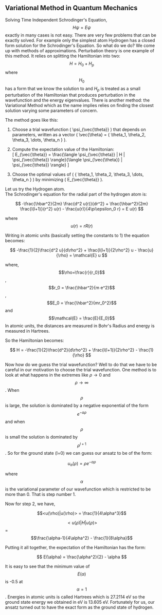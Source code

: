 
## Variational Method in Quantum Mechanics 

Solving Time Independent Schrodinger's Equation, 
$$
H\psi = E\psi
$$
exactly in many cases is not easy. There are very few problems that can be exactly solved. For example only the simplest atom Hydrogen has a closed form solution for the Schrodinger's Equation. So what do we do? We come up with methods of approximations.  Perturbation theory is one example of this method. It relies on splitting the Hamiltonian into two: $$H = H_0 + H_p$$ where $$H_0$$ has a form that we know the solution to and $H_p$ is treated as a small perturbation of the Hamiltonian that produces perturbation in the wavefunction and the energy eigenvalues. There is another method: the Variational Method which as the name implies relies on finding the closest solution varying some parameters of concern. 

The method goes like this: 
1. Choose a trial wavefunction \( \psi_{\vec{\theta}} \) that depends on parameters, written as a vector \( \vec{\theta} = \{ \theta_1, \theta_2, \theta_3, \dots, \theta_n \} \).  

2. Compute the expectation value of the Hamiltonian:  
   \[
   E_{\vec{\theta}} = \frac{\langle \psi_{\vec{\theta}} | H | \psi_{\vec{\theta}} \rangle}{\langle \psi_{\vec{\theta}} | \psi_{\vec{\theta}} \rangle}
   \]  

3. Choose the optimal values of \( \{ \theta_1, \theta_2, \theta_3, \dots, \theta_n \} \) by minimizing \( E_{\vec{\theta}} \).  

Let us try the Hydrogen atom.  
The Schrodinger's equation for the radial part of the hydrogen atom is:

$$
-\frac{\hbar^2}{2m} \frac{d^2 u(r)}{dr^2} + \frac{\hbar^2}{2m} \frac{l(l+1)}{r^2} u(r) - \frac{u(r)}{4\pi\epsilon_0 r} = E u(r)
$$

where $$u(r) = rR(r)$$ 
 
Writing in atomic units (basically setting the constants to 1) the equation becomes:

$$
-\frac{1}{2}\frac{d^2 u}{d\rho^2} + \frac{l(l+1)}{2\rho^2} u - \frac{u}{\rho} = \mathcal{E} u
$$

where, 
$$\rho=\frac{r}{r_0}$$,
$$r_0 = \frac{\hbar^2}{m e^2}$$,
$$E_0 = \frac{\hbar^2}{mr_0^2}$$ and 
$$\mathcal{E} = \frac{E}{E_0}$$
In atomic units, the distances are measured in Bohr's Radius and energy is measured in Hartrees. 

So the Hamiltonian becomes: 

$$
H = -\frac{1}{2}\frac{d^2}{d\rho^2} + \frac{l(l+1)}{2\rho^2} - \frac{1}{\rho}
$$

Now how do we guess the trial wavefunction?  Well to do that we have to be careful in our motivation to choose the trial wavefunction. One method is to look at what happens in the extremes like $\rho \to 0$ and $$\rho \to \infty$$. When $$\rho$$ is large,  the solution is dominated by a negative exponential of the form $$e^{-\alpha\rho}$$ and when  $$\rho$$ is small the solution is dominated by $$\rho^{l+1}$$. So for the ground state (l=0) we can guess our ansatz to be of the form:

$$
u_\alpha(\rho) = \rho e^{-\alpha \rho}
$$

where $$\alpha$$ is the variational parameter of our wavefunction which is restricted to be more than 0. That is step number 1. 

Now for step 2, we have, 

$$<u(\rho)|u(\rho)> = \frac{1}{4\alpha^3}$$

$$<u(\rho)|H|u(\rho)>$$ = $$\frac{\alpha-1}{4\alpha^2} - \frac{1}{8\alpha}$$

Putting it all together, the expectation of the Hamiltonian has the form:

$$
E(\alpha) = \frac{\alpha^2}{2} - \alpha
$$

It is easy to see that the minimum value of $$E(\alpha)$$ is -0.5 at $$\alpha=1$$. Energies in atomic units is called Hartrees which is 27.2114 eV so the ground state energy we obtained in eV is 13.605 eV. Fortunately for us, our ansatz turned out to have the exact form as the ground state of hydrogen.     

<script type="text/javascript" async
  src="https://polyfill.io/v3/polyfill.min.js?features=es6">
</script>
<script type="text/javascript" async
  src="https://cdn.jsdelivr.net/npm/mathjax@3/es5/tex-mml-chtml.js">
</script>
